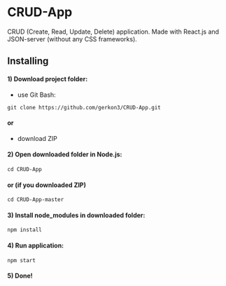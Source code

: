 # CRUD-App

CRUD (Create, Read, Update, Delete) application. Made with React.js and JSON-server (without any CSS frameworks).

## Installing

#### 1) Download project folder:
- use Git Bash:
```
git clone https://github.com/gerkon3/CRUD-App.git
```
#### or
- download ZIP
#### 2) Open downloaded folder in Node.js:
```
cd CRUD-App
```
#### or (if you downloaded ZIP)
```
cd CRUD-App-master
```
#### 3) Install node_modules in downloaded folder:
```
npm install
```
#### 4) Run application:
```
npm start
```
#### 5) Done!
